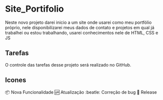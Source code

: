 # Site_Portifolio
Neste novo projeto darei inicio a um site onde usarei como meu portfólio próprio, nele disponibilizarei meus dados de contato e projetos em qual já trabalhei ou estou trabalhando, usarei conhecimentos nele de HTML, CSS e JS

## Tarefas

O controle das tarefas desse projeto será realizado no GitHub.

## Icones

:package: Nova Funcionalidade
:up: Atualização
:beatle: Correção de bug
:checkered_flag: Release